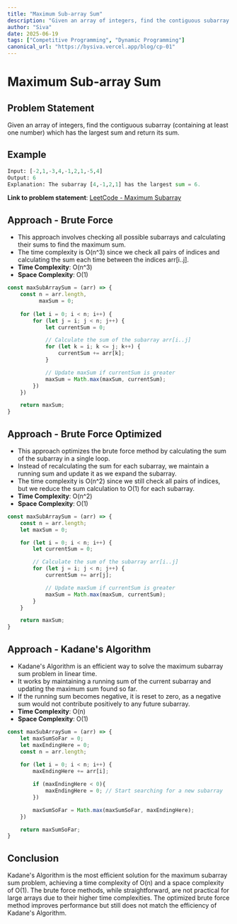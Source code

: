 ```yaml
---
title: "Maximum Sub-array Sum"
description: "Given an array of integers, find the contiguous subarray which has the largest sum and return its sum."
author: "Siva"
date: 2025-06-19
tags: ["Competitive Programming", "Dynamic Programming"]
canonical_url: "https://bysiva.vercel.app/blog/cp-01"
---
```


# Maximum Sub-array Sum 
## Problem Statement
Given an array of integers, find the contiguous subarray (containing at least one number) which has the largest sum and return its sum.

## Example
```python
Input: [-2,1,-3,4,-1,2,1,-5,4]
Output: 6
Explanation: The subarray [4,-1,2,1] has the largest sum = 6.
```

**Link to problem statement**: [LeetCode - Maximum Subarray](https://leetcode.com/problems/maximum-subarray/)

## Approach - Brute Force
- This approach involves checking all possible subarrays and calculating their sums to find the maximum sum.
- The time complexity is O(n^3) since we check all pairs of indices and calculating the sum each time between the indices arr[i..j].
- **Time Complexity**: O(n^3)
- **Space Complexity**: O(1) 
```javascript
const maxSubArraySum = (arr) => {
    const n = arr.length,
          maxSum = 0;
    
    for (let i = 0; i < n; i++) {
        for (let j = i; j < n; j++) {
            let currentSum = 0;

            // Calculate the sum of the subarray arr[i..j]
            for (let k = i; k <= j; k++) {
                currentSum += arr[k];
            }

            // Update maxSum if currentSum is greater
            maxSum = Math.max(maxSum, currentSum);  
        })
    })

    return maxSum;
}
```

## Approach - Brute Force Optimized
- This approach optimizes the brute force method by calculating the sum of the subarray in a single loop.
- Instead of recalculating the sum for each subarray, we maintain a running sum and update it as we expand the subarray.
- The time complexity is O(n^2) since we still check all pairs of indices, but we reduce the sum calculation to O(1) for each subarray.
- **Time Complexity**: O(n^2)
- **Space Complexity**: O(1)
```javascript
const maxSubArraySum = (arr) => {
    const n = arr.length;
    let maxSum = 0;

    for (let i = 0; i < n; i++) {
        let currentSum = 0;

        // Calculate the sum of the subarray arr[i..j]
        for (let j = i; j < n; j++) {
            currentSum += arr[j];

            // Update maxSum if currentSum is greater
            maxSum = Math.max(maxSum, currentSum);
        }
    }

    return maxSum;
}
```

## Approach - Kadane's Algorithm
- Kadane's Algorithm is an efficient way to solve the maximum subarray sum problem in linear time.
- It works by maintaining a running sum of the current subarray and updating the maximum sum found so far.
- If the running sum becomes negative, it is reset to zero, as a negative sum would not contribute positively to any future subarray.
- **Time Complexity**: O(n)
- **Space Complexity**: O(1)
```javascript
const maxSubArraySum = (arr) => {
    let maxSumSoFar = 0;
    let maxEndingHere = 0;
    const n = arr.length;
    
    for (let i = 0; i < n; i++) {
        maxEndingHere += arr[i];

        if (maxEndingHere < 0){
            maxEndingHere = 0; // Start searching for a new subarray
        })

        maxSumSoFar = Math.max(maxSumSoFar, maxEndingHere);
    })

    return maxSumSoFar;
}
```

## Conclusion
Kadane's Algorithm is the most efficient solution for the maximum subarray sum problem, achieving a time complexity of O(n) and a space complexity of O(1). The brute force methods, while straightforward, are not practical for large arrays due to their higher time complexities. The optimized brute force method improves performance but still does not match the efficiency of Kadane's Algorithm.